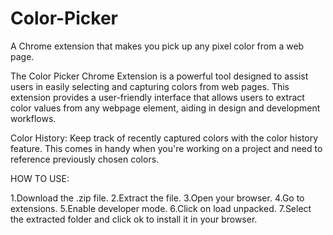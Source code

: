 # Color-Picker
 
A Chrome extension that makes you pick up any pixel color from a web page.

The Color Picker Chrome Extension is a powerful tool designed to assist users in easily selecting and capturing colors from web pages. This extension provides a user-friendly interface that allows users to extract color values from any webpage element, aiding in design and development workflows.

Color History: Keep track of recently captured colors with the color history feature. This comes in handy when you're working on a project and need to reference previously chosen colors.

HOW TO USE:

1.Download the .zip file.
2.Extract the file.
3.Open your browser.
4.Go to extensions.
5.Enable developer mode.
6.Click on load unpacked.
7.Select the extracted folder and click ok to install it in your browser.